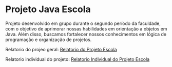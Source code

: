 # Projeto Java Escola

 Projeto desenvolvido em grupo durante o segundo período da faculdade, com o objetivo de aprimorar nossas habilidades em orientação a objetos em Java. Além disso, buscamos fortalecer nossos conhecimentos em lógica de programação e organização de projetos.

Relatorio do projeo geral:
[Relatorio do Projeto Escola](https://github.com/CaioFCSousa/Projeto_Java_Escola/files/13745587/Relatorio_Projeto_Escola.pdf)

Relatorio individual do projeto:
[Relatorio Individual do Projeto Escola](https://github.com/CaioFCSousa/Projeto_Java_Escola/files/13745601/Relatorio_Individual_Projeto_Escola.pdf)
